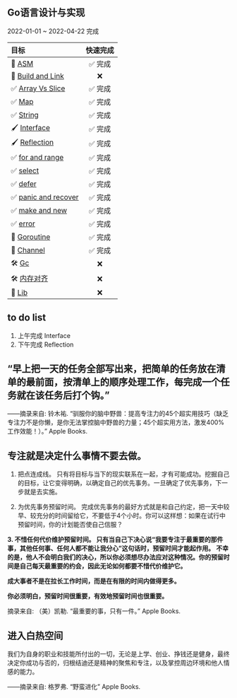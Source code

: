 ## Go语言设计与实现

2022-01-01 ~ 2022-04-22 完成



|  目标                             | 快速完成        |
|  :---------------                | :------------: |
| 👀 [ASM](asm.md)                  |    ✅ 完成      |
| 🌃 [Build and Link](build.md)     |    ❌       |
| ✅ [Array Vs Slice](slice.md)     |    ✅ 完成      |
| ✅ [Map](Map.md)                  |    ✅ 完成      |
| ✅ [String](String.md)            |    ✅ 完成      |
| 🖌 [Interface](Interface.md)      |    ✅ 完成      |
| 🖌 [Reflection](reflection.md)    |    ✅ 完成      |
| ✅ [for and range](for-range.md)  |    ✅ 完成      |
| ✅ [select](select.md)            |    ✅ 完成      |
| ✅ [defer](defer.md)              |    ✅ 完成      |
| ✅ [panic and recover ](panic-recover.md)          |    ✅ 完成       | 
| ✅ [make and new](make-new.md)    |    ✅ 完成       |
| ✅ [error](error.md)              |    ✅ 完成      |
| 📝 [Goroutine](Goroutine.md)      |    ✅ 完成       |
| 📝 [Channel](channel.md)          |    ✅ 完成       |
| 🛠 [Gc](gc.md)                    |    ❌       |
| 🛠 [内存对齐](memory.md)           |    ❌       |
| 👀 [Lib](lib.md)                  |    ❌       |





## to do list

1. 上午完成 Interface
2. 下午完成 Reflection




## “早上把一天的任务全部写出来，把简单的任务放在清单的最前面，按清单上的顺序处理工作，每完成一个任务就在该任务后打个钩。”

——摘录来自: 铃木祐. “驯服你的脑中野兽：提高专注力的45个超实用技巧（缺乏专注力不是你懒，是你无法掌控脑中野兽的力量；45个超实用方法，激发400%工作效能！）。” Apple Books.




## 专注就是决定什么事情不要去做。

1. 把点连成线。 只有将目标与当下的现实联系在一起，才有可能成功。挖掘自己的目标，让它变得明确，以确定自己的优先事务。一旦确定了优先事务，下一步就是去实施。

2. 为优先事务预留时间。 完成优先事务的最好方式就是和自己约定，把一天中较早、较充分的时间留给它，不要低于4个小时。你可以这样想：如果在试行中预留时间，你的计划能否使自己信服？

**3. 不惜任何代价维护预留时间。 只有当自己下决心说“我要专注于最重要的那件事，其他任何事、任何人都不能让我分心”这句话时，预留时间才能起作用。**
**不幸的是，他人不会明白我们的决心，所以你必须想尽办法应对这种情况。你的预留时间是自己每天最重要的约会，因此无论如何都要不惜代价维护它。**

**成大事者不是在拉长工作时间，而是在有限的时间内做得更多。**

**你必须明白，预留时间很重要，有效地预留时间也很重要。**

摘录来自: （美）凯勒. “最重要的事，只有一件。” Apple Books.



## 进入白热空间

我们为自身的职业和技能所付出的一切，无论是上学、创业、挣钱还是健身，最终决定你成功与否的，归根结迪还是精神的聚焦和专注，以及掌控周边环境和他人情感的能力。

——摘录来自: 格罗弗. “野蛮进化” Apple Books.




<!-- 1. ✅ [Goroutine](Goroutine.md)
1. ✅ [Channel](channel.md)
2. ✅ [Slice](slice.md)
3. ✅ [Map](Map.md)  
4. [String](String.md)
5. [for and range]()
6. [select]()
7. [defer]()
8. [panic and recover ]()
9.  [make and new]()  
10. [Interface](Interface.md)
11. [Reflection](reflection.md)
12. [Gc](gc.md)  
13. [Build and Link](build.md)
14. [defer 和逃逸分析]()
15. [Lib](lib.md)
16. [内存对齐]()
17. ✅ [ASM](asm.md)   -->





<!-- ## 计划 


| 预留时间             | 哇塞计划                 | 完成          |
| :---------------   | :--------------         | :------------ |
| **5:00 ~ 7:00**    | **学习2小时**            | ✅            |
| **8:00 ~ 12:00**   | **学习4小时**            | ✅            |
| **14:00 ~ 18:00**  | **学习4小时**            | ✅            |
| **19:00 ~ 20:00**  | **跑5公里 + 200个卷腹**   | ✅            |
| **21:30 ~ 05:00**  | **睡7小时**              | ✅            |

2022.4.13 执行 -->
